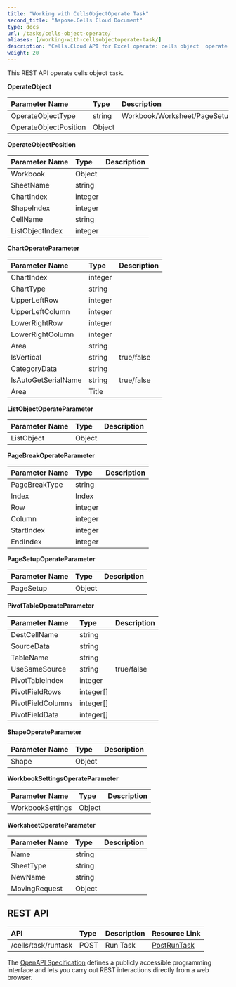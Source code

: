 ```yaml
---
title: "Working with CellsObjectOperate Task"
second_title: "Aspose.Cells Cloud Document"
type: docs
url: /tasks/cells-object-operate/
aliases: [/working-with-cellsobjectoperate-task/]
description: "Cells.Cloud API for Excel operate: cells object  operate task."
weight: 20
---
```


This REST API operate cells object  `task`.

**OperateObject**

|Parameter Name|Type|Description|
| :- | :- | :- |
| OperateObjectType | string | Workbook/Worksheet/PageSetup/Cells/Chart/Shape/ListObject/PivotTable/WorkbookSettings/PageBreak |
| OperateObjectPosition | Object | |

**OperateObjectPosition**

|Parameter Name|Type|Description|
| :- | :- | :- |
| Workbook | Object | |
| SheetName | string | |
| ChartIndex | integer | |
| ShapeIndex | integer | |
| CellName | string | |
| ListObjectIndex | integer | |


**ChartOperateParameter**

|Parameter Name|Type|Description|
| :- | :- | :- |
| ChartIndex | integer | |
| ChartType | string | |
| UpperLeftRow | integer | |
| UpperLeftColumn | integer |  |
| LowerRightRow | integer | |
| LowerRightColumn | integer | |
| Area |string | |
| IsVertical | string | true/false |
| CategoryData |string | |
| IsAutoGetSerialName |string | true/false |
| Area |Title | |

**ListObjectOperateParameter** 

|Parameter Name|Type|Description|
| :- | :- | :- |
| ListObject | Object | |

**PageBreakOperateParameter**

|Parameter Name|Type|Description|
| :- | :- | :- |
| PageBreakType | string | |
| Index | Index | |
| Row | integer | |
| Column | integer |  |
| StartIndex | integer | |
| EndIndex | integer | |


**PageSetupOperateParameter**

|Parameter Name|Type|Description|
| :- | :- | :- |
| PageSetup | Object | |


**PivotTableOperateParameter**

|Parameter Name|Type|Description|
| :- | :- | :- |
| DestCellName | string | |
| SourceData | string | |
| TableName | string | |
| UseSameSource | string |  true/false |
| PivotTableIndex | integer | |
| PivotFieldRows | integer[] | |
| PivotFieldColumns | integer[] | |
| PivotFieldData | integer[] | |


**ShapeOperateParameter**


|Parameter Name|Type|Description|
| :- | :- | :- |
| Shape | Object | |


**WorkbookSettingsOperateParameter**


|Parameter Name|Type|Description|
| :- | :- | :- |
| WorkbookSettings | Object | |

**WorksheetOperateParameter**


|Parameter Name|Type|Description|
| :- | :- | :- |
| Name | string | |
| SheetType | string | |
| NewName | string | |
| MovingRequest | Object | |

## REST API

|**API**|**Type**|**Description**|**Resource Link**|
| :- | :- | :- | :- |
|/cells/task/runtask|POST|Run Task|[PostRunTask](https://apireference.aspose.cloud/cells/#/Task/PostRunTask)|

The [OpenAPI Specification](https://apireference.aspose.cloud/cells/#/Workbook/PostImportData) defines a publicly accessible programming interface and lets you carry out REST interactions directly from a web browser. 

